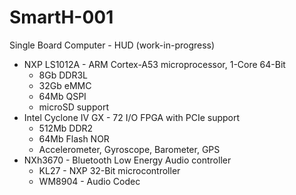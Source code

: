 # SmartH-001
Single Board Computer - HUD (work-in-progress)
- NXP LS1012A - ARM Cortex-A53 microprocessor, 1-Core 64-Bit
  - 8Gb DDR3L
  - 32Gb eMMC
  - 64Mb QSPI
  - microSD support
- Intel Cyclone IV GX - 72 I/O FPGA with PCIe support
  - 512Mb DDR2
  - 64Mb Flash NOR
  - Accelerometer, Gyroscope, Barometer, GPS
- NXh3670 - Bluetooth Low Energy Audio controller
  - KL27 - NXP 32-Bit microcontroller
  - WM8904 - Audio Codec
